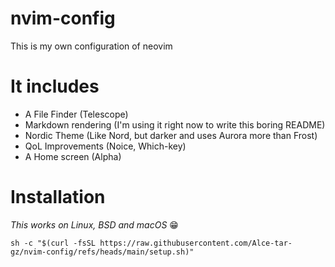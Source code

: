 # nvim-config
This is my own configuration of neovim
# It includes
- A File Finder (Telescope)
- Markdown rendering (I'm using it right now to write this boring README)
- Nordic Theme (Like Nord, but darker and uses Aurora more than Frost)
- QoL Improvements (Noice, Which-key)
- A Home screen (Alpha)
# Installation
*This works on Linux, BSD and macOS* :grin:   

`
sh -c "$(curl -fsSL https://raw.githubusercontent.com/Alce-tar-gz/nvim-config/refs/heads/main/setup.sh)"
`



